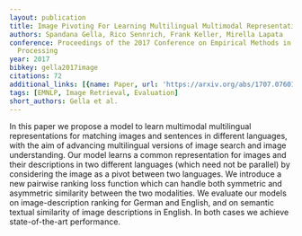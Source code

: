 ```yaml
---
layout: publication
title: Image Pivoting For Learning Multilingual Multimodal Representations
authors: Spandana Gella, Rico Sennrich, Frank Keller, Mirella Lapata
conference: Proceedings of the 2017 Conference on Empirical Methods in Natural Language
  Processing
year: 2017
bibkey: gella2017image
citations: 72
additional_links: [{name: Paper, url: 'https://arxiv.org/abs/1707.07601'}]
tags: [EMNLP, Image Retrieval, Evaluation]
short_authors: Gella et al.
---
```

In this paper we propose a model to learn multimodal multilingual
representations for matching images and sentences in different languages, with
the aim of advancing multilingual versions of image search and image
understanding. Our model learns a common representation for images and their
descriptions in two different languages (which need not be parallel) by
considering the image as a pivot between two languages. We introduce a new
pairwise ranking loss function which can handle both symmetric and asymmetric
similarity between the two modalities. We evaluate our models on
image-description ranking for German and English, and on semantic textual
similarity of image descriptions in English. In both cases we achieve
state-of-the-art performance.